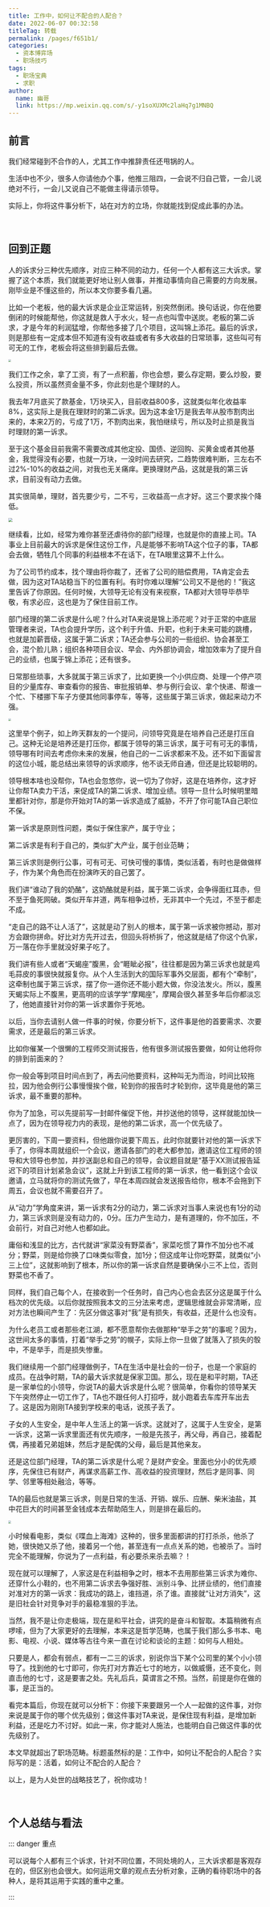 ```yaml
---
title: 工作中，如何让不配合的人配合？
date: 2022-06-07 00:32:58
titleTag: 转载
permalink: /pages/f651b1/
categories:
  - 资本博弈场
  - 职场技巧
tags: 
  - 职场宝典
  - 求职
author: 
  name: 幽哥
  link: https://mp.weixin.qq.com/s/-y1soXUXMc2laHq7g1MNBQ
---
```

## 前言
我们经常碰到不合作的人，尤其工作中推辞责任还甩锅的人。

生活中也不少，很多人你请他办个事，他推三阻四，一会说不归自己管，一会儿说绝对不行，一会儿又说自己不能做主得请示领导。

实际上，你将这件事分析下，站在对方的立场，你就能找到促成此事的办法。

<!-- more -->

<br>

## 回到正题
人的诉求分三种优先顺序，对应三种不同的动力，任何一个人都有这三大诉求。掌握了这个本质，我们就能更好地让别人做事，并推动事情向自己需要的方向发展。刚毕业是不懂这些的，所以本文你要多看几遍。

 

比如一个老板，他的最大诉求是企业正常运转，别突然倒闭。换句话说，你在他要倒闭的时候能帮他，你这就是救人于水火，轻一点也叫雪中送炭。老板的第二诉求，才是今年的利润猛增，你帮他多接了几个项目，这叫锦上添花。最后的诉求，则是那些有一定成本但不知道有没有收益或者有多大收益的日常琐事，这些叫可有可无的工作，老板会将这些排到最后去做。

<img src="https://fastly.jsdelivr.net/gh/TommyZeng777/picgo/img/202206070044425.png" style="zoom: 33%;" />


我们工作之余，拿了工资，有了一点积蓄，你也会想，要么存定期，要么炒股，要么投资，所以虽然资金量不多，你此刻也是个理财的人。



我去年7月底买了款基金，1万块买入，目前收益800多，这就类似年化收益率8%，这实际上是我在理财时的第二诉求。因为这本金1万是我去年从股市割肉出来的，本来2万的，亏成了1万，不割肉出来，我怕继续亏，所以及时止损是我当时理财的第一诉求。



至于这个基金目前我需不需要改成其他定投、国债、逆回购、买黄金或者其他基金，我觉得没有必要，也就一万块，一没时间去研究，二趋势很难判断，三左右不过2%-10%的收益之间，对我也无关痛痒。更换理财产品，这就是我的第三诉求，目前没有动力去做。



其实很简单，理财，首先要少亏，二不亏，三收益高一点才好。这三个要求挨个降低。

<img src="https://fastly.jsdelivr.net/gh/TommyZeng777/picgo/img/202206070044554.png" style="zoom: 50%;" />



继续看，比如，经常为难你甚至还虐待你的部门经理，也就是你的直接上司。TA事业上目前最大的诉求是保住这份工作，凡是能够不影响TA这个位子的事，TA都会去做，牺牲几个同事的利益根本不在话下，在TA眼里这算不上什么。

为了公司节约成本，找个理由将你裁了，还省了公司的赔偿费用，TA肯定会去做，因为这对TA站稳当下的位置有利。有时你难以理解“公司又不是他的！”我这里告诉了你原因。任何时候，大领导无论有没有来视察，TA都对大领导毕恭毕敬，有求必应，这也是为了保住目前工作。

 

部门经理的第二诉求是什么呢？什么对TA来说是锦上添花呢？对于正常的中底层管理者来说，TA也会提升学历，这个利于升值、升职，也利于未来可能的跳槽，也就是加薪晋级，这属于第二诉求；TA还会参与公司的一些组织、协会甚至工会，混个脸儿熟；组织各种项目会议、早会、内外部协调会，增加效率为了提升自己的业绩，也属于锦上添花；还有很多。

 

日常那些琐事，大多就属于第三诉求了，比如更换一个小供应商、处理一个停产项目的少量库存、审查看你的报告、审批报销单、参与例行会议、拿个快递、帮谁一个忙、下楼挪下车子方便其他同事停车，等等，这些属于第三诉求，做起来动力不强。

<img src="https://fastly.jsdelivr.net/gh/TommyZeng777/picgo/img/202206070045176.png" style="zoom:33%;" />



这里举个例子，如上昨天群友的一个提问，问领导究竟是在培养自己还是打压自己。这种无论是培养还是打压你，都属于领导的第三诉求，属于可有可无的事情，领导哪有时间去考虑你未来的发展，他自己的一二诉求都来不及。还不如下面留言的这位小城，能总结出来领导的诉求顺序，他不谈无师自通，但还是比较聪明的。



领导根本啥也没帮你，TA也会忽悠你，说一切为了你好，这是在培养你，这才好让你帮TA卖力干活，来促成TA的第二诉求、增加业绩。领导一旦什么时候明里暗里都针对你，那是你开始对TA的第一诉求造成了威胁，不开了你可能TA自己职位不保。



第一诉求是原则性问题，类似于保住家产，属于守业；

第二诉求是有利于自己的，类似扩大产业，属于创业范畴；

第三诉求则是例行公事，可有可无、可快可慢的事情，类似活着，有时也是做做样子，作为某个角色而在扮演昨天的自己罢了。



我们讲“谁动了我的奶酪”，这奶酪就是利益，属于第二诉求，会争得面红耳赤，但不至于鱼死网破。类似开车并道，两车相争过桥，无非其中一个先过，不至于都走不成。



“走自己的路不让人活了”，这就是动了别人的根本，属于第一诉求被你撼动，那对方会跟你拼命。好比对方先开过去，但回头将桥拆了，他这就是结了你这个仇家，万一落在你手里就没好果子吃了。

我们讲有些人或者“天蝎座”腹黑，会“睚眦必报”，往往都是因为第三诉求也就是鸡毛蒜皮的事很快就报复你。从个人生活到大的国际军事外交层面，都有个“牵制”，这牵制也属于第三诉求，摆了你一道你还不能小题大做，你没法发火。所以，腹黑天蝎实际上不腹黑，更高明的应该学学“摩羯座”，摩羯会很久甚至多年后你都淡忘了，他她直接针对你的第一诉求置你于死地。



以后，当你去请别人做一件事的时候，你要分析下，这件事是他的首要需求、次要需求，还是最后的第三诉求。



比如你催某一个很懒的工程师交测试报告，他有很多测试报告要做，如何让他将你的排到前面来的？

你一般会等到项目时间点到了，再去问他要资料，这种叫无为而治，时间比较拖拉，因为他会例行公事慢慢挨个做，轮到你的报告时才轮到你，这毕竟是他的第三诉求，最不重要的那种。

你为了加急，可以先提前写一封邮件催促下他，并抄送他的领导，这样就能加快一点了，因为在领导视力内的表现，是他的第二诉求，高一个优先级了。

更厉害的，下周一要资料，但他跟你说要下周五，此时你就要针对他的第一诉求下手了，你得本周就组织一个会议，邀请各部门的老大都参加，邀请这位工程师的领导和大领导也参加，并抄送副总和自己的领导，会议题目就是“基于XX测试报告延迟下的项目计划紧急会议”，这就上升到该工程师的第一诉求，他一看到这个会议邀请，立马就将你的测试先做了，早在本周四就会发送报告给你，根本不会拖到下周五，会议也就不需要召开了。



从“动力”学角度来讲，第一诉求有2分的动力，第二诉求对当事人来说也有1分的动力，第三诉求则是没有动力的，0分。压力产生动力，是有道理的，你不加压，不会前行，对自己对他人也都如此。



庸俗和浅显的比方，古代就讲“家菜没有野菜香”，家菜吃惯了算作不加分也不减分；野菜，则是给你换了口味类似零食，加1分；但这成年让你吃野菜，就类似“小三上位”，这就影响到了根本，所以你的第一诉求自然是要确保小三不上位，否则野菜也不香了。

 

同样，我们自己每个人，在接收到一个任务时，自己内心也会去区分这是属于什么档次的优先级。以后你就按照我本文的三分法来考虑，逻辑思维就会非常清晰，应对方法也瞬间产生了：先区分做这事对“我”是有损失，有收益，还是什么也没有。



为什么老员工或者那些老江湖，都不愿意帮你去做那种“举手之劳”的事呢？因为，这世间太多的事情，打着“举手之劳”的幌子，实际上你一旦做了就落入了损失的彀中，不是举手，而是损失惨重。



我们继续用一个部门经理做例子，TA在生活中是社会的一份子，也是一个家庭的成员。在战争时期，TA的最大诉求就是保家卫国。那么，现在是和平时期，TA还是一家单位的小领导，你说TA的最大诉求是什么呢？很简单，你看你的领导某天下午突然停止一切工作了，TA也不跟任何人打招呼，就小跑着去车库开车出去了。这是因为刚刚TA接到学校来的电话，说孩子丢了。



子女的人生安全，是中年人生活上的第一诉求。这就对了，这属于人生安全，是第一诉求，这第一诉求里面还有优先顺序，一般是先孩子，再父母，再自己，接着配偶，再接着兄弟姐妹，然后才是配偶的父母，最后是其他亲友。



还是这位部门经理，TA的第二诉求是什么呢？是财产安全。里面也分小的优先顺序，先保住已有财产，再谋求高薪工作、高收益的投资理财，然后才是同事、同学、邻里等相处融洽，等等。

 

TA的最后也就是第三诉求，则是日常的生活、开销、娱乐、应酬、柴米油盐，其中花巨大的时间甚至金钱成本去帮助陌生人，则是排在最后的。

<img src="https://fastly.jsdelivr.net/gh/TommyZeng777/picgo/img/202206070045554.png" style="zoom:33%;" />



小时候看电影，类似《喋血上海滩》这种的，很多里面都讲的打打杀杀，他杀了她，很快她又杀了他，接着另一个他，甚至连有一点点关系的她，也被杀了。当时完全不能理解，你说为了一点利益，有必要杀来杀去嘛？！



现在就可以理解了，人家这是在利益相争之时，根本不去用那些第三诉求为难你、还穿什么小鞋的，也不用第二诉求去争强好胜、派别斗争、比拼业绩的，他们直接对准对方的第一诉求：我成功的路上，谁挡道，杀了谁。直接就“让对方消失”，这是旧社会针对竞争对手的最稳准狠的手法。



当然，我不是让你走极端，现在是和平社会，讲究的是奋斗和智取。本篇稍微有点啰嗦，但为了大家更好的去理解，本来这是哲学范畴，也属于我们那么多书本、电影、电视、小说、媒体等古往今来一直在讨论和谈论的主题：如何与人相处。

 

只要是人，都会有弱点，都有一二三的诉求，别说你当下某个公司里的某个小小领导了。找到他的七寸即可，你先打对方靠近七寸的地方，以做威慑，还不变化，则直击他的七寸，这是要害之处。先礼后兵，莫谓言之不预。当然，前提是你在做的事，是正当的。

 

看完本篇后，你现在就可以分析下：你接下来要跟另一个人一起做的这件事，对你来说是属于你的哪个优先级别；做这件事对TA来说，是保住现有利益，是增加新利益，还是吃力不讨好。如此一来，你才能对人施法，也能明白自己做这件事的优先级别了。



本文早就超出了职场范畴。标题虽然标的是：工作中，如何让不配合的人配合？实际写的是：活着，如何让不配合的人配合？

 

以上，是为人处世的战略技艺了，祝你成功！



<br>

## 个人总结与看法

::: danger 重点

可以说每个人都有三个诉求，针对不同位置，不同处境的人，三大诉求都是客观存在的，但区别也会很大。如何运用文章的观点去分析对象，正确的看待职场中的各种人，是将其运用于实践的重中之重。

:::